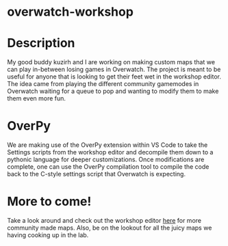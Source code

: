 # overwatch-workshop

# Description

My good buddy kuzirh and I are working on making custom maps that we can play in-between losing games in Overwatch. The project is meant to be useful for anyone that is looking to get their feet wet in the workshop editor. The idea came from playing the different community gamemodes in Overwatch waiting for a queue to pop and wanting to modify them to make them even more fun.

# OverPy

We are making use of the OverPy extension within VS Code to take the Settings scripts from the workshop editor and decompile them down to a pythonic language for deeper customizations. Once modifications are complete, one can use the OverPy compilation tool to compile the code back to the C-style settings script that Overwatch is expecting.

# More to come!

Take a look around and check out the workshop editor [here](https://workshop.codes/) for more community made maps. Also, be on the lookout for all the juicy maps we having cooking up in the lab.
